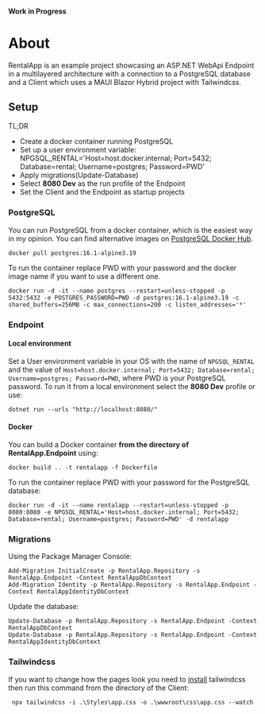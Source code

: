#### Work in Progress

# About
RentalApp is an example project showcasing an ASP.NET WebApi Endpoint in a multilayered architecture with a connection to a PostgreSQL database and a Client which uses a MAUI Blazor Hybrid project with Tailwindcss.

## Setup
TL;DR
- Create a docker container running PostgreSQL
- Set up a user environment variable: NPGSQL_RENTAL='Host=host.docker.internal; Port=5432; Database=rental; Username=postgres; Password=PWD'
- Apply migrations(Update-Database)
- Select **8080 Dev** as the run profile of the Endpoint
- Set the Client and the Endpoint as startup projects

### PostgreSQL
You can run PostgreSQL from a docker container, which is the easiest way in my opinion. You can find alternative images on [PostgreSQL Docker Hub](https://hub.docker.com/_/postgres).
```
docker pull postgres:16.1-alpine3.19
```
To run the container replace PWD with your password and the docker image name if you want to use a different one.
```
docker run -d -it --name postgres --restart=unless-stopped -p 5432:5432 -e POSTGRES_PASSWORD=PWD -d postgres:16.1-alpine3.19 -c shared_buffers=256MB -c max_connections=200 -c listen_addresses='*'
```

### Endpoint
#### Local environment
Set a User environment variable in your OS with the name of `NPGSQL_RENTAL` and the value of `Host=host.docker.internal; Port=5432; Database=rental; Username=postgres; Password=PWD`, where PWD is your PostgreSQL password.
To run it from a local environment select the **8080 Dev** profile or use:
```
dotnet run --urls "http://localhost:8080/"
```


#### Docker
You can build a Docker container **from the directory of RentalApp.Endpoint** using:
```
docker build .. -t rentalapp -f Dockerfile
```
To run the container replace PWD with your password for the PostgreSQL database:
```
docker run -d -it --name rentalapp --restart=unless-stopped -p 8080:8080 -e NPGSQL_RENTAL='Host=host.docker.internal; Port=5432; Database=rental; Username=postgres; Password=PWD' -d rentalapp
```

### Migrations
Using the Package Manager Console:
```
Add-Migration InitialCreate -p RentalApp.Repository -s RentalApp.Endpoint -Context RentalAppDbContext
Add-Migration Identity -p RentalApp.Repository -s RentalApp.Endpoint -Context RentalAppIdentityDbContext
```
Update the database:
```
Update-Database -p RentalApp.Repository -s RentalApp.Endpoint -Context RentalAppDbContext
Update-Database -p RentalApp.Repository -s RentalApp.Endpoint -Context RentalAppIdentityDbContext
```

### Tailwindcss
If you want to change how the pages look you need to [install](https://tailwindcss.com/docs/installation) tailwindcss then run this command from the directory of the Client:
```
 npx tailwindcss -i .\Styles\app.css -o .\wwwroot\css\app.css --watch
```
